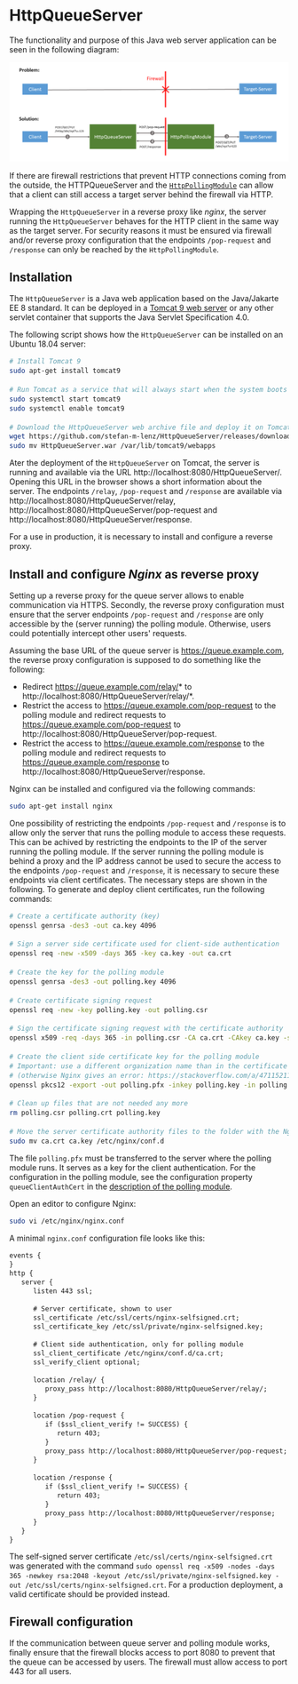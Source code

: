 # HttpQueueServer

The functionality and purpose of this Java web server application can be seen in the following diagram:

![](overview.png)

If there are firewall restrictions that prevent HTTP connections coming from the outside,
the HTTPQueueServer and the [`HttpPollingModule`](https://github.com/stefan-m-lenz/HttpPollingModule) can allow that a client can still access a target server behind the firewall via HTTP.

Wrapping the `HttpQueueServer` in a reverse proxy like *nginx*, the server running the `HttpQueueServer` behaves for the HTTP client in the same way as the target server.
For security reasons it must be ensured via firewall and/or reverse proxy configuration that the endpoints `/pop-request` and `/response` can only be reached by the `HttpPollingModule`.

## Installation

The `HttpQueueServer` is a Java web application based on the Java/Jakarte EE 8 standard.
It can be deployed in a [Tomcat 9 web server](https://tomcat.apache.org/) or any other servlet container that supports the Java Servlet Specification 4.0.

The following script shows how the `HttpQueueServer` can be installed on an Ubuntu 18.04 server:

```bash
# Install Tomcat 9
sudo apt-get install tomcat9

# Run Tomcat as a service that will always start when the system boots up
sudo systemctl start tomcat9
sudo systemctl enable tomcat9

# Download the HttpQueueServer web archive file and deploy it on Tomcat
wget https://github.com/stefan-m-lenz/HttpQueueServer/releases/download/v1.0.1/HttpQueueServer.war
sudo mv HttpQueueServer.war /var/lib/tomcat9/webapps
```

Ater the deployment of the `HttpQueueServer` on Tomcat, the server is running and available via the URL http://localhost:8080/HttpQueueServer/.
Opening this URL in the browser shows a short information about the server.
The endpoints `/relay`, `/pop-request` and `/response` are available via http://localhost:8080/HttpQueueServer/relay, http://localhost:8080/HttpQueueServer/pop-request and http://localhost:8080/HttpQueueServer/response.

For a use in production, it is necessary to install and configure a reverse proxy.

## Install and configure *Nginx* as reverse proxy
Setting up a reverse proxy for the queue server allows to enable communication via HTTPS.
Secondly, the reverse proxy configuration must ensure that the server endpoints `/pop-request` and `/response` are only accessible by the (server running) the polling module.
Otherwise, users could potentially intercept other users' requests.

Assuming the base URL of the queue server is https://queue.example.com, the reverse proxy configuration is supposed to do something like the following:

* Redirect https://queue.example.com/relay/* to http://localhost:8080/HttpQueueServer/relay/*.
* Restrict the access to https://queue.example.com/pop-request to the polling module and redirect requests to https://queue.example.com/pop-request to http://localhost:8080/HttpQueueServer/pop-request.
* Restrict the access to https://queue.example.com/response to the polling module and redirect requests to https://queue.example.com/response to http://localhost:8080/HttpQueueServer/response.


Nginx can be installed and configured via the following commands:
```bash
sudo apt-get install nginx
```

One possibility of restricting the endpoints `/pop-request` and `/response` is to allow only the server that runs the polling module to access these requests.
This can be achived by restricting the endpoints to the IP of the server running the polling module.
If the server running the polling module is behind a proxy and the IP address cannot be used to secure the access to the endpoints `/pop-request` and `/response`, it is necessary to secure these endpoints via client certificates.
The necessary steps are shown in the following.
To generate and deploy client certificates, run the following commands:

```bash
# Create a certificate authority (key)
openssl genrsa -des3 -out ca.key 4096

# Sign a server side certificate used for client-side authentication
openssl req -new -x509 -days 365 -key ca.key -out ca.crt

# Create the key for the polling module
openssl genrsa -des3 -out polling.key 4096

# Create certificate signing request
openssl req -new -key polling.key -out polling.csr

# Sign the certificate signing request with the certificate authority
openssl x509 -req -days 365 -in polling.csr -CA ca.crt -CAkey ca.key -set_serial 01 -out polling.crt

# Create the client side certificate key for the polling module
# Important: use a different organization name than in the certificate authority
# (otherwise Nginx gives an error: https://stackoverflow.com/a/47115211/3180809)
openssl pkcs12 -export -out polling.pfx -inkey polling.key -in polling.crt -certfile ca.crt

# Clean up files that are not needed any more
rm polling.csr polling.crt polling.key

# Move the server certificate authority files to the folder with the Nginx configuration files
sudo mv ca.crt ca.key /etc/nginx/conf.d
```

The file `polling.pfx` must be transferred to the server where the polling module runs.
It serves as a key for the client authentication.
For the configuration in the polling module, see the configuration property `queueClientAuthCert` in the [description of the polling module](https://github.com/stefan-m-lenz/HttpPollingModule).

Open an editor to configure Nginx:

```bash
sudo vi /etc/nginx/nginx.conf
```

A minimal `nginx.conf` configuration file looks like this:

```
events {
}
http {
   server {
      listen 443 ssl;

      # Server certificate, shown to user
      ssl_certificate /etc/ssl/certs/nginx-selfsigned.crt;
      ssl_certificate_key /etc/ssl/private/nginx-selfsigned.key;

      # Client side authentication, only for polling module
      ssl_client_certificate /etc/nginx/conf.d/ca.crt;
      ssl_verify_client optional;

      location /relay/ {
         proxy_pass http://localhost:8080/HttpQueueServer/relay/;
      }

      location /pop-request {
         if ($ssl_client_verify != SUCCESS) {
            return 403;
         }
         proxy_pass http://localhost:8080/HttpQueueServer/pop-request;
      }

      location /response {
         if ($ssl_client_verify != SUCCESS) {
            return 403;
         }
         proxy_pass http://localhost:8080/HttpQueueServer/response;
      }
   }
}
```

The self-signed server certificate `/etc/ssl/certs/nginx-selfsigned.crt` was generated with the command `sudo openssl req -x509 -nodes -days 365 -newkey rsa:2048 -keyout /etc/ssl/private/nginx-selfsigned.key -out /etc/ssl/certs/nginx-selfsigned.crt`.
For a production deployment, a valid certificate should be provided instead.

## Firewall configuration

If the communication between queue server and polling module works, finally ensure that the firewall blocks access to port 8080 to prevent that the queue can be accessed by users.
The firewall must allow access to port 443 for all users.
